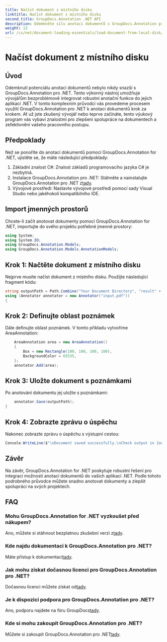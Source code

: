 ```yaml
---
title: Načíst dokument z místního disku
linktitle: Načíst dokument z místního disku
second_title: GroupDocs.Annotation .NET API
description: Odemkněte sílu anotací dokumentů s GroupDocs.Annotation pro .NET. Bezproblémově integrujte funkce anotací do svých aplikací .NET.
weight: 13
url: /cs/net/document-loading-essentials/load-document-from-local-disk/
---
```


# Načíst dokument z místního disku

## Úvod
Odemknutí potenciálu anotací dokumentů nebylo nikdy snazší s GroupDocs.Annotation pro .NET. Tento výkonný nástroj umožňuje vývojářům bezproblémově integrovat robustní anotační funkce do jejich aplikací .NET. V tomto komplexním průvodci vás provedeme procesem využití GroupDocs.Annotation pro .NET k anotaci dokumentů krok za krokem. Ať už jste zkušený vývojář nebo teprve začínáte, tento výukový program vás vybaví znalostmi pro zlepšení spolupráce na dokumentech a zefektivnění vašeho pracovního postupu.
## Předpoklady
Než se ponoříte do anotací dokumentů pomocí GroupDocs.Annotation for .NET, ujistěte se, že máte následující předpoklady:
1. Základní znalost C#: Znalost základů programovacího jazyka C# je nezbytná.
2. Instalace GroupDocs.Annotation pro .NET: Stáhněte a nainstalujte GroupDocs.Annotation pro .NET z[tady](https://releases.groupdocs.com/annotation/net/).
3. Vývojové prostředí: Nastavte vývojové prostředí pomocí sady Visual Studio nebo jakéhokoli kompatibilního IDE.

## Import jmenných prostorů
Chcete-li začít anotovat dokumenty pomocí GroupDocs.Annotation for .NET, importujte do svého projektu potřebné jmenné prostory:
```csharp
using System;
using System.IO;
using GroupDocs.Annotation.Models;
using GroupDocs.Annotation.Models.AnnotationModels;
```

## Krok 1: Načtěte dokument z místního disku
Nejprve musíte načíst dokument z místního disku. Použijte následující fragment kódu:
```csharp
string outputPath = Path.Combine("Your Document Directory", "result" + Path.GetExtension("input.pdf"));
using (Annotator annotator = new Annotator("input.pdf"))
{
```
## Krok 2: Definujte oblast poznámek
Dále definujte oblast poznámek. V tomto příkladu vytvoříme AreaAnnotation:
```csharp
    AreaAnnotation area = new AreaAnnotation()
    {
        Box = new Rectangle(100, 100, 100, 100),
        BackgroundColor = 65535,
    };
    annotator.Add(area);
```
## Krok 3: Uložte dokument s poznámkami
Po anotování dokumentu jej uložte s poznámkami:
```csharp
    annotator.Save(outputPath);
}
```
## Krok 4: Zobrazte zprávu o úspěchu
Nakonec zobrazte zprávu o úspěchu s výstupní cestou:
```csharp
Console.WriteLine($"\nDocument saved successfully.\nCheck output in {outputPath}.");
```

## Závěr
Na závěr, GroupDocs.Annotation for .NET poskytuje robustní řešení pro integraci možností anotací dokumentů do vašich aplikací .NET. Podle tohoto podrobného průvodce můžete snadno anotovat dokumenty a zlepšit spolupráci na svých projektech.
## FAQ
### Mohu GroupDocs.Annotation for .NET vyzkoušet před nákupem?
 Ano, můžete si stáhnout bezplatnou zkušební verzi z[tady](https://releases.groupdocs.com/).
### Kde najdu dokumentaci k GroupDocs.Annotation pro .NET?
 Máte přístup k dokumentaci[tady](https://tutorials.groupdocs.com/annotation/net/).
### Jak mohu získat dočasnou licenci pro GroupDocs.Annotation pro .NET?
 Dočasnou licenci můžete získat od[tady](https://purchase.groupdocs.com/temporary-license/).
### Je k dispozici podpora pro GroupDocs.Annotation pro .NET?
 Ano, podporu najdete na fóru GroupDocs[tady](https://forum.groupdocs.com/c/annotation/10).
### Kde si mohu zakoupit GroupDocs.Annotation pro .NET?
 Můžete si zakoupit GroupDocs.Annotation pro .NET[tady](https://purchase.groupdocs.com/buy).